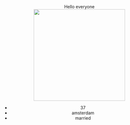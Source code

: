 <div id="header" align="center">
Hello everyone

<div>
<img src="https://media.giphy.com/media/08xImGIamz4OCV9GRx/giphy.gif" width="300"/>
</div>

* 37
* amsterdam
* married 
